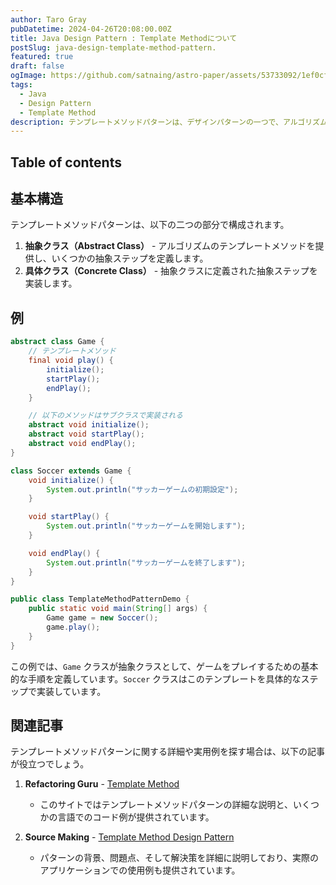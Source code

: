 ```yaml
---
author: Taro Gray
pubDatetime: 2024-04-26T20:08:00.00Z
title: Java Design Pattern : Template Methodについて 
postSlug: java-design-template-method-pattern.
featured: true
draft: false
ogImage: https://github.com/satnaing/astro-paper/assets/53733092/1ef0cf03-8137-4d67-ac81-84a032119e3a
tags:
  - Java
  - Design Pattern
  - Template Method
description: テンプレートメソッドパターンは、デザインパターンの一つで、アルゴリズムの構造をメソッドに定義し、アルゴリズムのいくつかのステップをサブクラスに委譲することで、サブクラスが特定のステップを再定義せずにアルゴリズムの構造を変更することなく再利用できるようにするパターンです。
---
```


## Table of contents

## 基本構造

テンプレートメソッドパターンは、以下の二つの部分で構成されます。

1. **抽象クラス（Abstract Class）** - アルゴリズムのテンプレートメソッドを提供し、いくつかの抽象ステップを定義します。
2. **具体クラス（Concrete Class）** - 抽象クラスに定義された抽象ステップを実装します。

## 例

```java
abstract class Game {
    // テンプレートメソッド
    final void play() {
        initialize();
        startPlay();
        endPlay();
    }

    // 以下のメソッドはサブクラスで実装される
    abstract void initialize();
    abstract void startPlay();
    abstract void endPlay();
}

class Soccer extends Game {
    void initialize() {
        System.out.println("サッカーゲームの初期設定");
    }

    void startPlay() {
        System.out.println("サッカーゲームを開始します");
    }

    void endPlay() {
        System.out.println("サッカーゲームを終了します");
    }
}

public class TemplateMethodPatternDemo {
    public static void main(String[] args) {
        Game game = new Soccer();
        game.play();
    }
}
```

この例では、`Game` クラスが抽象クラスとして、ゲームをプレイするための基本的な手順を定義しています。`Soccer` クラスはこのテンプレートを具体的なステップで実装しています。

## 関連記事

テンプレートメソッドパターンに関する詳細や実用例を探す場合は、以下の記事が役立つでしょう。

1. **Refactoring Guru** - [Template Method](https://refactoring.guru/design-patterns/template-method)

   - このサイトではテンプレートメソッドパターンの詳細な説明と、いくつかの言語でのコード例が提供されています。

2. **Source Making** - [Template Method Design Pattern](https://sourcemaking.com/design_patterns/template_method)
   - パターンの背景、問題点、そして解決策を詳細に説明しており、実際のアプリケーションでの使用例も提供されています。
